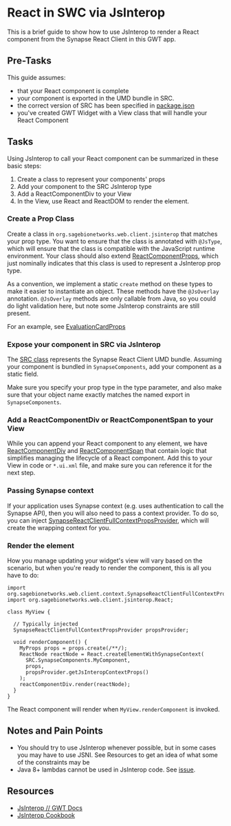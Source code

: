 # React in SWC via JsInterop

This is a brief guide to show how to use JsInterop to render a React component from the Synapse React Client in this GWT app.

## Pre-Tasks

This guide assumes:

- that your React component is complete
- your component is exported in the UMD bundle in SRC.
- the correct version of SRC has been specified in [package.json](../package.json)
- you've created GWT Widget with a View class that will handle your React Component

## Tasks

Using JsInterop to call your React component can be summarized in these basic steps:

1. Create a class to represent your components' props
1. Add your component to the SRC JsInterop type
1. Add a ReactComponentDiv to your View
1. In the View, use React and ReactDOM to render the element.

### Create a Prop Class

Create a class in `org.sagebionetworks.web.client.jsinterop` that matches your prop type. You want to ensure that the class is annotated with `@JsType`, which will ensure that the class is compatible with the JavaScript runtime environment. Your class should also extend [ReactComponentProps](../src/main/java/org/sagebionetworks/web/client/jsinterop/ReactComponentProps.java), which just nominally indicates that this class is used to represent a JsInterop prop type.

As a convention, we implement a static `create` method on these types to make it easier to instantiate an object. These methods have the `@JsOverlay` annotation. `@JsOverlay` methods are only callable from Java, so you could do light validation here, but note some JsInterop constraints are still present.

For an example, see [EvaluationCardProps](../src/main/java/org/sagebionetworks/web/client/jsinterop/EvaluationCardProps.java)

### Expose your component in SRC via JsInterop

The [SRC class](../src/main/java/org/sagebionetworks/web/client/jsinterop/SRC.java) represents the Synapse React Client UMD bundle. Assuming your component is bundled in `SynapseComponents`, add your component as a static field.

Make sure you specify your prop type in the type parameter, and also make sure that your object name exactly matches the named export in `SynapseComponents`.

### Add a ReactComponentDiv or ReactComponentSpan to your View

While you can append your React component to any element, we have [ReactComponentDiv](../src/main/java/org/sagebionetworks/web/client/widget/ReactComponentDiv.java) and [ReactComponentSpan](../src/main/java/org/sagebionetworks/web/client/widget/ReactComponentDiv.java) that contain logic that simplifies managing the lifecycle of a React component. Add this to your View in code or `*.ui.xml` file, and make sure you can reference it for the next step.

### Passing Synapse context

If your application uses Synapse context (e.g. uses authentication to call the Synapse API), then you will also need to pass a context provider. To do so, you can inject [SynapseReactClientFullContextPropsProvider](../src/main/java/org/sagebionetworks/web/client/context/SynapseReactClientFullContextPropsProvider.java), which will create the wrapping context for you.

### Render the element

How you manage updating your widget's view will vary based on the scenario, but when you're ready to render the component, this is all you have to do:

```javaFu
import org.sagebionetworks.web.client.context.SynapseReactClientFullContextPropsProvider;
import org.sagebionetworks.web.client.jsinterop.React;

class MyView {

  // Typically injected
  SynapseReactClientFullContextPropsProvider propsProvider;

  void renderComponent() {
    MyProps props = props.create(/**/);
    ReactNode reactNode = React.createElementWithSynapseContext(
      SRC.SynapseComponents.MyComponent,
      props,
      propsProvider.getJsInteropContextProps()
    );
    reactComponentDiv.render(reactNode);
  }
}

```

The React component will render when `MyView.renderComponent` is invoked.

## Notes and Pain Points

- You should try to use JsInterop whenever possible, but in some cases you may have to use JSNI. See Resources to get an idea of what some of the constraints may be
- Java 8+ lambdas cannot be used in JsInterop code. See [issue](https://github.com/gwtproject/gwt/issues/9354).

## Resources

- [JsInterop // GWT Docs](http://www.gwtproject.org/doc/latest/DevGuideCodingBasicsJsInterop.html)
- [JsInterop Cookbook](https://github.com/google/j2cl/blob/master/docs/jsinterop-by-example.md)
